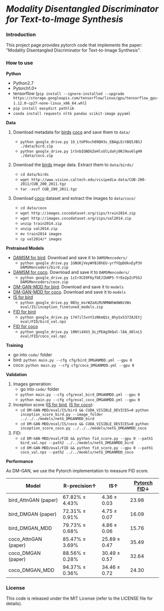 # *Modality Disentangled Discriminator for Text-to-Image Synthesis*

### Introduction
This project page provides pytorch code that implements the paper: "Modality Disentangled Discriminator for Text-to-Image Synthesis".

### How to use

**Python**

- Python2.7
- Pytorch1.0+
- tensorflow (`pip install --ignore-installed --upgrade https://storage.googleapis.com/tensorflow/linux/gpu/tensorflow_gpu-1.12.0-cp27-none-linux_x86_64.whl`)
- `pip install easydict pathlib`
- `conda install requests nltk pandas scikit-image pyyaml`


**Data**
1. Download metadata for [birds](https://drive.google.com/open?id=1O_LtUP9sch09QH3s_EBAgLEctBQ5JBSJ) [coco](https://drive.google.com/open?id=1rSnbIGNDGZeHlsUlLdahj0RJ9oo6lgH9) and save them to `data/`
    - `python google_drive.py 1O_LtUP9sch09QH3s_EBAgLEctBQ5JBSJ ./data/bird.zip`
    - `python google_drive.py 1rSnbIGNDGZeHlsUlLdahj0RJ9oo6lgH9 ./data/coco.zip`

2. Download the [birds](http://www.vision.caltech.edu/visipedia/CUB-200-2011.html) image data. Extract them to `data/birds/`
    - `cd data/birds`
    - `wget http://www.vision.caltech.edu/visipedia-data/CUB-200-2011/CUB_200_2011.tgz`
    - `tar -xvzf CUB_200_2011.tgz`
    
3. Download [coco](http://cocodataset.org/#download) dataset and extract the images to `data/coco/`
    - `cd data/coco`
    - `wget http://images.cocodataset.org/zips/train2014.zip`
    - `wget http://images.cocodataset.org/zips/val2014.zip`
    - `unzip train2014.zip`
    - `unzip val2014.zip`
    - `mv train2014 images`
    - `cp val2014/* images`

**Pretrained Models**
- [DAMSM for bird](https://drive.google.com/open?id=1GNUKjVeyWYBJ8hEU-yrfYQpDOkxEyP3V). Download and save it to `DAMSMencoders/`
    - `python google_drive.py 1GNUKjVeyWYBJ8hEU-yrfYQpDOkxEyP3V DAMSMencoders/bird.zip`
- [DAMSM for coco](https://drive.google.com/open?id=1zIrXCE9F6yfbEJIbNP5-YrEe2pZcPSGJ). Download and save it to `DAMSMencoders/`
    - `python google_drive.py 1zIrXCE9F6yfbEJIbNP5-YrEe2pZcPSGJ DAMSMencoders/coco.zip`
- [DM-GAN-MDD for bird](https://1drv.ms/u/s!Avd9cl0SDpNaa_CLoPqg68oMmb8?e=vWHhFC). Download and save it to `models`
- [DM-GAN-MDD for coco](https://1drv.ms/u/s!Avd9cl0SDpNabjt3wvESmsYHO4o?e=WrWZUR). Download and save it to `models`
- [IS for bird](https://drive.google.com/file/d/0B3y_msrWZaXLMzNMNWhWdW0zVWs)
    - `python google_drive.py 0B3y_msrWZaXLMzNMNWhWdW0zVWs eval/IS/inception_finetuned_models.zip`
- [FID for bird](https://drive.google.com/file/d/1747il5vnY2zNkmQ1x_8hySx537ZAJEtj)
    - `python google_drive.py 1747il5vnY2zNkmQ1x_8hySx537ZAJEtj eval/FID/bird_val.npz`
- [FID for coco](https://drive.google.com/file/d/10NYi4XU3_bLjPEAg5KQal-l8A_d8lnL5)
    - `python google_drive.py 10NYi4XU3_bLjPEAg5KQal-l8A_d8lnL5 eval/FID/coco_val.npz`

**Training**
- go into `code/` folder
- bird: `python main.py --cfg cfg/bird_DMGANMDD.yml --gpu 0`
- coco: `python main.py --cfg cfg/coco_DMGANMDD.yml --gpu 0`

**Validation**
1. Images generation:
    - go into `code/` folder  
    - `python main.py --cfg cfg/eval_bird_DMGANMDD.yml --gpu 0`
    - `python main.py --cfg cfg/eval_coco_DMGANMDD.yml --gpu 0`
2. Inception score ([IS for bird](https://github.com/hanzhanggit/StackGAN-inception-model), [IS for coco](https://github.com/openai/improved-gan/tree/master/inception_score)):
    - `cd DM-GAN-MDD/eval/IS/bird && CUDA_VISIBLE_DEVICES=0 python inception_score_bird.py --image_folder ../../../models/netG_DMGANMDD_bird`
    - `cd DM-GAN-MDD/eval/IS/coco && CUDA_VISIBLE_DEVICES=0 python inception_score_coco.py ../../../models/netG_DMGANMDD_coco`
3. FID:
    - `cd DM-GAN-MDD/eval/FID && python fid_score.py --gpu 0 --path1 bird_val.npz --path2 ../../models/netG_DMGANMDD_bird`
    - `cd DM-GAN-MDD/eval/FID && python fid_score.py --gpu 0 --path1 coco_val.npz --path2 ../../models/netG_DMGANMDD_coco`

**Performance**

As DM-GAN, we use the Pytorch implementation to measure FID score. 

|Model |R-precision↑  |IS↑  |[Pytorch FID](https://github.com/mseitzer/pytorch-fid/tree/802da3963113b5b5f8154e0e27580ee4c97460ab)↓ |
|----|-----| -----|---|
| bird_AttnGAN (paper) | 67.82% ± 4.43%| 4.36 ± 0.03| 23.98|
| bird_DMGAN (paper) | 72.31% ± 0.91%| 4.75 ± 0.07| 16.09|
| bird_DMGAN_MDD | 79.73% ± 0.68%| 4.86 ± 0.06| 15.76|
| coco_AttnGAN (paper) | 85.47% ± 3.69%| 25.89 ± 0.47 | 35.49|
| coco_DMGAN (paper) | 88.56% ± 0.28%| 30.49 ± 0.57 | 32.64|
| coco_DMGAN_MDD | 94.37% ± 0.36%| 34.46 ± 0.72 | 24.30|

### License
This code is released under the MIT License (refer to the LICENSE file for details). 

